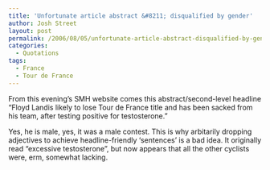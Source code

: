 ```yaml
---
title: 'Unfortunate article abstract &#8211; disqualified by gender'
author: Josh Street
layout: post
permalink: /2006/08/05/unfortunate-article-abstract-disqualified-by-gender/
categories:
  - Quotations
tags:
  - France
  - Tour de France
---
```

From this evening&#8217;s SMH website comes this abstract/second-level headline &#8220;Floyd Landis likely to lose Tour de France title and has been sacked from his team, after testing positive for testosterone.&#8221;

Yes, he is male, yes, it was a male contest. This is why arbitarily dropping adjectives to achieve headline-friendly &#8216;sentences&#8217; is a bad idea. It originally read &#8220;excessive testosterone&#8221;, but now appears that all the other cyclists were, erm, somewhat lacking.